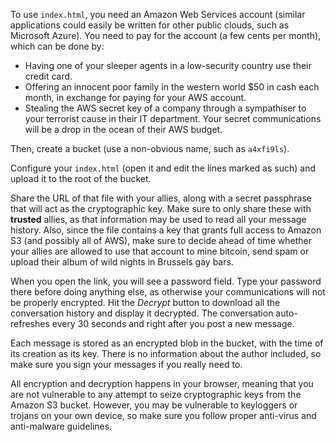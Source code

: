 To use `index.html`, you need an Amazon Web Services account (similar
applications could easily be written for other public clouds, such as
Microsoft Azure). You need to pay for the account (a few cents per 
month), which can be done by:

 - Having one of your sleeper agents in a low-security country use
   their credit card.
 - Offering an innocent poor family in the western world $50 in cash
   each month, in exchange for paying for your AWS account.
 - Stealing the AWS secret key of a company through a sympathiser to 
   your terrorist cause in their IT department. Your secret 
   communications will be a drop in the ocean of their AWS budget.
   
Then, create a bucket (use a non-obvious name, such as `a4xfi9ls`).

Configure your `index.html` (open it and edit the lines marked as
such) and upload it to the root of the bucket.

Share the URL of that file with your allies, along with a secret 
passphrase that will act as the cryptographic key. Make sure to only
share these with **trusted** allies, as that information may be used 
to read all your message history. Also, since the file contains a key
that grants full access to Amazon S3 (and possibly all of AWS), make
sure to decide ahead of time whether your allies are allowed to use
that account to mine bitcoin, send spam or upload their album of wild
nights in Brussels gay bars.

When you open the link, you will see a password field. Type your 
password there before doing anything else, as otherwise your 
communications will not be properly encrypted. Hit the _Decrypt_ button
to download all the conversation history and display it decrypted.
The conversation auto-refreshes every 30 seconds and right after you 
post a new message.

Each message is stored as an encrypted blob in the bucket, with the 
time of its creation as its key. There is no information about the 
author included, so make sure you sign your messages if you really need
to.

All encryption and decryption happens in your browser, meaning that 
you are not vulnerable to any attempt to seize cryptographic keys from
the Amazon S3 bucket. However, you may be vulnerable to keyloggers or
trojans on your own device, so make sure you follow proper anti-virus
and anti-malware guidelines.